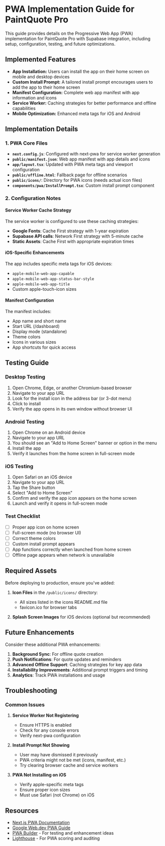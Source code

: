 # PWA Implementation Guide for PaintQuote Pro

This guide provides details on the Progressive Web App (PWA) implementation for PaintQuote Pro with Supabase integration, including setup, configuration, testing, and future optimizations.

## Implemented Features

- **App Installation:** Users can install the app on their home screen on mobile and desktop devices
- **Custom Install Prompt:** A tailored install prompt encourages users to add the app to their home screen
- **Manifest Configuration:** Complete web app manifest with app information and icons
- **Service Worker:** Caching strategies for better performance and offline capabilities
- **Mobile Optimization:** Enhanced meta tags for iOS and Android

## Implementation Details

### 1. PWA Core Files

- **`next.config.js`**: Configured with next-pwa for service worker generation
- **`public/manifest.json`**: Web app manifest with app details and icons
- **`app/layout.tsx`**: Updated with PWA meta tags and viewport configuration
- **`public/offline.html`**: Fallback page for offline scenarios
- **`public/icons/`**: Directory for PWA icons (needs actual icon files)
- **`components/pwa/InstallPrompt.tsx`**: Custom install prompt component

### 2. Configuration Notes

#### Service Worker Cache Strategy

The service worker is configured to use these caching strategies:

- **Google Fonts**: Cache First strategy with 1-year expiration
- **Supabase API calls**: Network First strategy with 5-minute cache
- **Static Assets**: Cache First with appropriate expiration times

#### iOS-Specific Enhancements

The app includes specific meta tags for iOS devices:

- `apple-mobile-web-app-capable`
- `apple-mobile-web-app-status-bar-style`
- `apple-mobile-web-app-title`
- Custom apple-touch-icon sizes

#### Manifest Configuration

The manifest includes:

- App name and short name
- Start URL (/dashboard)
- Display mode (standalone)
- Theme colors
- Icons in various sizes
- App shortcuts for quick access

## Testing Guide

### Desktop Testing

1. Open Chrome, Edge, or another Chromium-based browser
2. Navigate to your app URL
3. Look for the install icon in the address bar (or 3-dot menu)
4. Click to install
5. Verify the app opens in its own window without browser UI

### Android Testing

1. Open Chrome on an Android device
2. Navigate to your app URL
3. You should see an "Add to Home Screen" banner or option in the menu
4. Install the app
5. Verify it launches from the home screen in full-screen mode

### iOS Testing

1. Open Safari on an iOS device
2. Navigate to your app URL
3. Tap the Share button
4. Select "Add to Home Screen"
5. Confirm and verify the app icon appears on the home screen
6. Launch and verify it opens in full-screen mode

### Test Checklist

- [ ] Proper app icon on home screen
- [ ] Full-screen mode (no browser UI)
- [ ] Correct theme colors
- [ ] Custom install prompt appears
- [ ] App functions correctly when launched from home screen
- [ ] Offline page appears when network is unavailable

## Required Assets

Before deploying to production, ensure you've added:

1. **Icon Files** in the `/public/icons/` directory:
   - All sizes listed in the icons README.md file
   - favicon.ico for browser tabs

2. **Splash Screen Images** for iOS devices (optional but recommended)

## Future Enhancements

Consider these additional PWA enhancements:

1. **Background Sync**: For offline quote creation
2. **Push Notifications**: For quote updates and reminders
3. **Advanced Offline Support**: Caching strategies for key app data
4. **Installability Improvements**: Additional prompt triggers and timing
5. **Analytics**: Track PWA installations and usage

## Troubleshooting

### Common Issues

1. **Service Worker Not Registering**
   - Ensure HTTPS is enabled
   - Check for any console errors
   - Verify next-pwa configuration

2. **Install Prompt Not Showing**
   - User may have dismissed it previously
   - PWA criteria might not be met (icons, manifest, etc.)
   - Try clearing browser cache and service workers

3. **PWA Not Installing on iOS**
   - Verify apple-specific meta tags
   - Ensure proper icon sizes
   - Must use Safari (not Chrome) on iOS

## Resources

- [Next.js PWA Documentation](https://github.com/shadowwalker/next-pwa)
- [Google Web.dev PWA Guide](https://web.dev/progressive-web-apps/)
- [PWA Builder](https://www.pwabuilder.com/) - For testing and enhancement ideas
- [Lighthouse](https://developers.google.com/web/tools/lighthouse) - For PWA scoring and auditing
